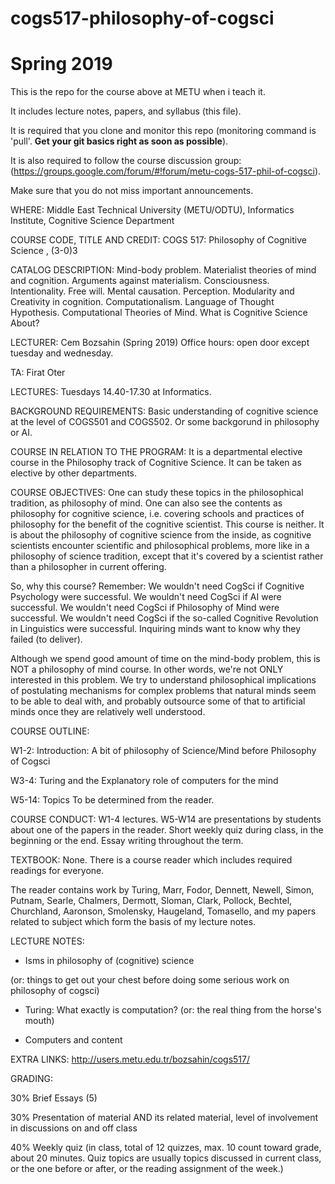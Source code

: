 # cogs517-philosophy-of-cogsci

# Spring 2019

This is the repo for the course above at METU when i teach it.

It includes lecture notes, papers, and syllabus (this file).

It is required that you clone and monitor this repo (monitoring command is 'pull'. <b>Get your git basics right as soon as possible</b>). 

It is also required to follow the course discussion group: (https://groups.google.com/forum/#!forum/metu-cogs-517-phil-of-cogsci). 

Make sure that you do not miss important announcements.

WHERE: Middle East Technical University (METU/ODTU), Informatics Institute, Cognitive Science Department

COURSE CODE, TITLE AND CREDIT: COGS 517: Philosophy of Cognitive Science , (3-0)3

CATALOG DESCRIPTION: Mind-body problem. Materialist theories of mind and cognition. Arguments against materialism. Consciousness. Intentionality. Free will. Mental causation. Perception. Modularity and Creativity in cognition. Computationalism. Language of Thought Hypothesis. Computational Theories of Mind. What is Cognitive Science About?

LECTURER: Cem Bozsahin (Spring 2019) Office hours: open door except tuesday and wednesday.

TA: Firat Oter

LECTURES: Tuesdays 14.40-17.30 at Informatics.

BACKGROUND REQUIREMENTS: Basic understanding of cognitive science at the level of COGS501 and COGS502. Or some backgorund in philosophy or AI.

COURSE IN RELATION TO THE PROGRAM: It is a departmental elective course in the Philosophy track of Cognitive Science. It can be taken as elective by other departments.

COURSE OBJECTIVES: One can study these topics in the philosophical tradition, as philosophy of mind. One can also see the contents as philosophy for cognitive science, i.e. covering schools and practices of philosophy for the benefit of the cognitive scientist. This course is neither. It is about the philosophy of cognitive science from the inside, as cognitive scientists encounter scientific and philosophical problems, more like in a philosophy of science tradition, except that it's covered by a scientist rather than a philosopher in current offering.

So, why this course? Remember: We wouldn't need CogSci if Cognitive Psychology were successful. We wouldn't need CogSci if AI were successful. We wouldn't need CogSci if Philosophy of Mind were successful. We wouldn't need CogSci if the so-called Cognitive Revolution in Linguistics were successful. Inquiring minds want to know why they failed (to deliver).

Although we spend good amount of time on the mind-body problem, this is NOT a philosophy of mind course. In other words, we're not
ONLY interested in this problem. We try to understand philosophical implications of postulating mechanisms for complex problems that natural minds seem to be able to deal with, and probably outsource some of that to artificial minds once they are relatively well understood.

COURSE OUTLINE: 

W1-2: Introduction: A bit of philosophy of Science/Mind before Philosophy of Cogsci

W3-4: Turing and the Explanatory role of computers for the mind

W5-14: Topics To be determined from the reader.


COURSE CONDUCT: W1-4 lectures. W5-W14 are presentations by students about one of the papers in the reader. Short weekly quiz during class, in the beginning or the end. Essay writing throughout the term.

TEXTBOOK: None. There is a course reader which includes required readings for everyone.

The reader contains work by Turing, Marr, Fodor, Dennett, Newell, Simon, Putnam, Searle, Chalmers, Dermott, Sloman, Clark, Pollock,
Bechtel, Churchland, Aaronson, Smolensky, Haugeland, Tomasello, and my papers related to subject which form the basis of my lecture notes.

LECTURE NOTES:

- Isms in philosophy of (cognitive) science 

(or: things to get out your chest before doing some serious work on philosophy of cogsci)

- Turing: What exactly is computation? (or: the real thing from the horse's mouth)

- Computers and content

EXTRA LINKS: http://users.metu.edu.tr/bozsahin/cogs517/

GRADING:

30% Brief Essays (5)

30% Presentation of material AND its related material, level of involvement in discussions on and off class

40% Weekly quiz (in class, total of 12 quizzes, max. 10 count toward grade, about 20 minutes. Quiz topics are usually topics discussed in current class, or the one before or after, or the reading assignment of the week.)
